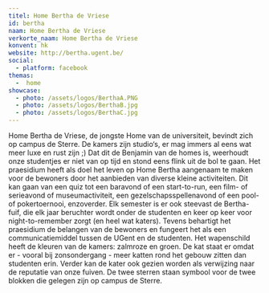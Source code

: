 ```yaml
---
titel: Home Bertha de Vriese
id: bertha
naam: Home Bertha de Vriese
verkorte_naam: Home Bertha de Vriese
konvent: hk
website: http://bertha.ugent.be/
social:
  - platform: facebook
themas:
  -  home
showcase:
  - photo: /assets/logos/BerthaA.PNG
  - photo: /assets/logos/BerthaB.jpg
  - photo: /assets/logos/BerthaC.jpg
---
```


Home Bertha de Vriese, de jongste Home van de universiteit, bevindt zich op campus de Sterre. De kamers zijn studio‘s, er mag immers al eens wat meer luxe en rust zijn ;)
Dat dit de Benjamin van de homes is, weerhoudt onze studentjes er niet van op tijd en stond eens flink uit de bol te gaan.
Het praesidium heeft als doel het leven op Home Bertha aangenaam te maken voor de bewoners door het aanbieden van diverse kleine activiteiten. Dit kan gaan van een quiz tot een baravond of een start-to-run, een film- of serieavond of museumactiviteit, een gezelschapsspellenavond of een pool- of pokertoernooi, enzoverder. Elk semester is er ook steevast de Bertha-fuif, die elk jaar beruchter wordt onder de studenten en keer op keer voor night-to-remember zorgt (en heel wat katers).
Tevens behartigt het praesidium de belangen van de bewoners en fungeert het als een communicatiemiddel tussen de UGent en de studenten.
Het wapenschild heeft de kleuren van de kamers: zalmroze en groen. De kat staat er omdat er - vooral bij zonsondergang - meer katten rond het gebouw zitten dan studenten erin. Verder kan de kater ook gezien worden als verwijzing naar de reputatie van onze fuiven. De twee sterren staan symbool voor de twee blokken die gelegen zijn op campus de Sterre.
